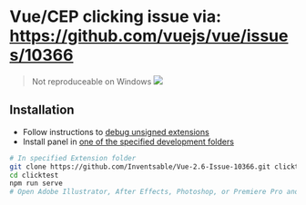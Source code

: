 # Vue/CEP clicking issue via: https://github.com/vuejs/vue/issues/10366

> Not reproduceable on Windows
> ![](https://thumbs.gfycat.com/RemarkableVeneratedAsiaticgreaterfreshwaterclam-size_restricted.gif)

## Installation

- Follow instructions to [debug unsigned extensions](https://github.com/Adobe-CEP/CEP-Resources/blob/master/CEP_9.x/Documentation/CEP%209.0%20HTML%20Extension%20Cookbook.md#debugging-unsigned-extensions)
- Install panel in [one of the specified development folders](https://github.com/Adobe-CEP/CEP-Resources/blob/master/CEP_9.x/Documentation/CEP%209.0%20HTML%20Extension%20Cookbook.md#extension-folders)

```bash
# In specified Extension folder
git clone https://github.com/Inventsable/Vue-2.6-Issue-10366.git clicktest
cd clicktest
npm run serve
# Open Adobe Illustrator, After Effects, Photoshop, or Premiere Pro and see in Windows > Extensions > clicktest
```
